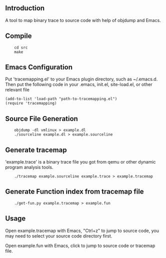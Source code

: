 Introduction
--------

A tool to map binary trace to source code with help of objdump and Emacs.

Compile
--------
        cd src
        make

Emacs Configuration 
--------

Put 'tracemapping.el' to your Emacs plugin directory, such as ~/.emacs.d. Then put the
following code in your .emacs, init.el, site-load.el, or other
relevant file

    (add-to-list 'load-path "path-to-tracemapping.el")
    (require 'tracemapping)


Source File Generation
--------
        objdump -dl vmlinux > example.dl
        ./sourceline example.dl > example.sourceline

Generate tracemap 
--------
'example.trace' is a binary trace file you got from qemu or other dynamic program analysis tools.

        ./tracemap example.sourceline example.trace > example.tracemap

Generate Function index from tracemap file
--------
        ./get-fun.py example.tracemap > example.fun

Usage
--------
Open example.tracemap with Emacs, "Ctrl+z" to jump to source code, you
may need to select your source code directory first.

Open example.fun with Emacs, click to jump to source code or tracemap file.
